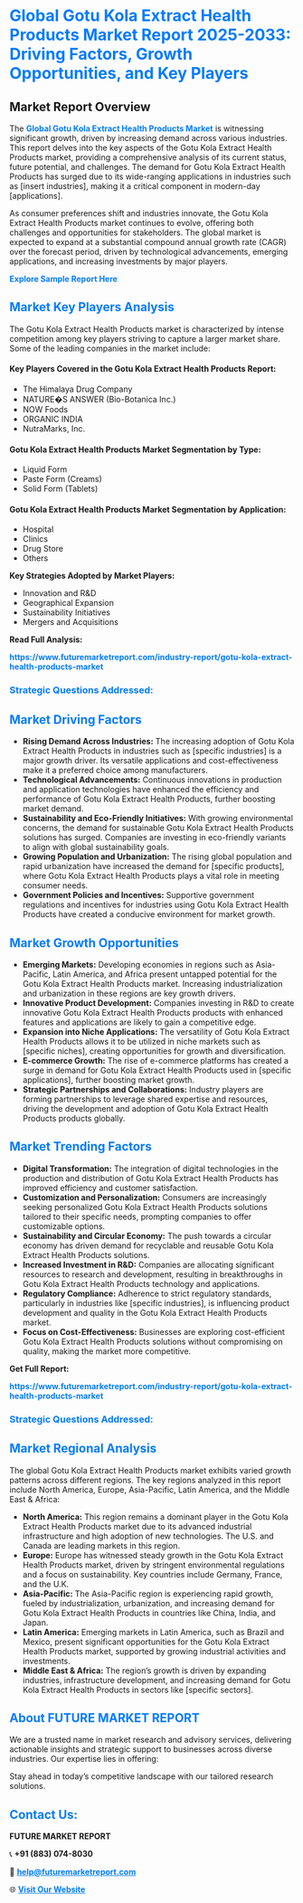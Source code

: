 <h1 style="color: #007BFF;">Global Gotu Kola Extract Health Products Market Report 2025-2033: Driving Factors, Growth Opportunities, and Key Players</h1>

<section id="overview">
<h2>Market Report Overview</h2>
<p>The <a href="https://www.futuremarketreport.com/industry-report/gotu-kola-extract-health-products-market" style="color: #007BFF; text-decoration: none;"><strong>Global Gotu Kola Extract Health Products Market</strong></a> is witnessing significant growth, driven by increasing demand across various industries. This report delves into the key aspects of the Gotu Kola Extract Health Products market, providing a comprehensive analysis of its current status, future potential, and challenges. The demand for Gotu Kola Extract Health Products has surged due to its wide-ranging applications in industries such as [insert industries], making it a critical component in modern-day [applications].</p>
<p>As consumer preferences shift and industries innovate, the Gotu Kola Extract Health Products market continues to evolve, offering both challenges and opportunities for stakeholders. The global market is expected to expand at a substantial compound annual growth rate (CAGR) over the forecast period, driven by technological advancements, emerging applications, and increasing investments by major players.</p>
</section>

<section id="overview">
<p><a href="https://www.futuremarketreport.com/request-sample/reportId=78266" style="color: #007BFF; text-decoration: none;"><strong>Explore Sample Report Here</strong></a></p>
</section>

<section id="key-players">
<h2 style="color: #007BFF;">Market Key Players Analysis</h2>
<p>The Gotu Kola Extract Health Products market is characterized by intense competition among key players striving to capture a larger market share. Some of the leading companies in the market include:</p>
<h4>Key Players Covered in the Gotu Kola Extract Health Products Report:</h4>
<ul><li>The Himalaya Drug Company</li><li>NATURE�S ANSWER (Bio-Botanica Inc.)</li><li>NOW Foods</li><li>ORGANIC INDIA</li><li>NutraMarks, Inc.</li></ul>
<h4>Gotu Kola Extract Health Products Market Segmentation by Type:</h4>
<ul><li>Liquid Form</li><li>Paste Form (Creams)</li><li>Solid Form (Tablets)</li></ul>

<h4>Gotu Kola Extract Health Products Market Segmentation by Application:</h4>
<ul><li>Hospital</li><li>Clinics</li><li>Drug Store</li><li>Others</li></ul>
<p><strong>Key Strategies Adopted by Market Players:</strong></p>
<ul>
<li>Innovation and R&D</li>
<li>Geographical Expansion</li>
<li>Sustainability Initiatives</li>
<li>Mergers and Acquisitions</li>
</ul>
</section>

<section>
<p><strong>Read Full Analysis: </strong></p><a href="https://www.futuremarketreport.com/industry-report/gotu-kola-extract-health-products-market" style="color: #007BFF; text-decoration: none;"><strong>https://www.futuremarketreport.com/industry-report/gotu-kola-extract-health-products-market</strong></a>
<h3 style="color: #007BFF;">Strategic Questions Addressed:</h3>
</section>

<section id="driving-factors">
<h2 style="color: #007BFF;">Market Driving Factors</h2>
<ul>
<li><strong>Rising Demand Across Industries:</strong> The increasing adoption of Gotu Kola Extract Health Products in industries such as [specific industries] is a major growth driver. Its versatile applications and cost-effectiveness make it a preferred choice among manufacturers.</li>
<li><strong>Technological Advancements:</strong> Continuous innovations in production and application technologies have enhanced the efficiency and performance of Gotu Kola Extract Health Products, further boosting market demand.</li>
<li><strong>Sustainability and Eco-Friendly Initiatives:</strong> With growing environmental concerns, the demand for sustainable Gotu Kola Extract Health Products solutions has surged. Companies are investing in eco-friendly variants to align with global sustainability goals.</li>
<li><strong>Growing Population and Urbanization:</strong> The rising global population and rapid urbanization have increased the demand for [specific products], where Gotu Kola Extract Health Products plays a vital role in meeting consumer needs.</li>
<li><strong>Government Policies and Incentives:</strong> Supportive government regulations and incentives for industries using Gotu Kola Extract Health Products have created a conducive environment for market growth.</li>
</ul>
</section>

<section id="growth-opportunities">
<h2 style="color: #007BFF;">Market Growth Opportunities</h2>
<ul>
<li><strong>Emerging Markets:</strong> Developing economies in regions such as Asia-Pacific, Latin America, and Africa present untapped potential for the Gotu Kola Extract Health Products market. Increasing industrialization and urbanization in these regions are key growth drivers.</li>
<li><strong>Innovative Product Development:</strong> Companies investing in R&D to create innovative Gotu Kola Extract Health Products products with enhanced features and applications are likely to gain a competitive edge.</li>
<li><strong>Expansion into Niche Applications:</strong> The versatility of Gotu Kola Extract Health Products allows it to be utilized in niche markets such as [specific niches], creating opportunities for growth and diversification.</li>
<li><strong>E-commerce Growth:</strong> The rise of e-commerce platforms has created a surge in demand for Gotu Kola Extract Health Products used in [specific applications], further boosting market growth.</li>
<li><strong>Strategic Partnerships and Collaborations:</strong> Industry players are forming partnerships to leverage shared expertise and resources, driving the development and adoption of Gotu Kola Extract Health Products products globally.</li>
</ul>
</section>

<section id="trending-factors">
<h2 style="color: #007BFF;">Market Trending Factors</h2>
<ul>
<li><strong>Digital Transformation:</strong> The integration of digital technologies in the production and distribution of Gotu Kola Extract Health Products has improved efficiency and customer satisfaction.</li>
<li><strong>Customization and Personalization:</strong> Consumers are increasingly seeking personalized Gotu Kola Extract Health Products solutions tailored to their specific needs, prompting companies to offer customizable options.</li>
<li><strong>Sustainability and Circular Economy:</strong> The push towards a circular economy has driven demand for recyclable and reusable Gotu Kola Extract Health Products solutions.</li>
<li><strong>Increased Investment in R&D:</strong> Companies are allocating significant resources to research and development, resulting in breakthroughs in Gotu Kola Extract Health Products technology and applications.</li>
<li><strong>Regulatory Compliance:</strong> Adherence to strict regulatory standards, particularly in industries like [specific industries], is influencing product development and quality in the Gotu Kola Extract Health Products market.</li>
<li><strong>Focus on Cost-Effectiveness:</strong> Businesses are exploring cost-efficient Gotu Kola Extract Health Products solutions without compromising on quality, making the market more competitive.</li>
</ul>
</section>

<section>
<p><strong>Get Full Report: </strong></p><a href="https://www.futuremarketreport.com/industry-report/gotu-kola-extract-health-products-market" style="color: #007BFF; text-decoration: none;"><strong>https://www.futuremarketreport.com/industry-report/gotu-kola-extract-health-products-market</strong></a>
<h3 style="color: #007BFF;">Strategic Questions Addressed:</h3>
</section>


<section id="regional-analysis">
<h2 style="color: #007BFF;">Market Regional Analysis</h2>
<p>The global Gotu Kola Extract Health Products market exhibits varied growth patterns across different regions. The key regions analyzed in this report include North America, Europe, Asia-Pacific, Latin America, and the Middle East & Africa:</p>
<ul>
<li><strong>North America:</strong> This region remains a dominant player in the Gotu Kola Extract Health Products market due to its advanced industrial infrastructure and high adoption of new technologies. The U.S. and Canada are leading markets in this region.</li>
<li><strong>Europe:</strong> Europe has witnessed steady growth in the Gotu Kola Extract Health Products market, driven by stringent environmental regulations and a focus on sustainability. Key countries include Germany, France, and the U.K.</li>
<li><strong>Asia-Pacific:</strong> The Asia-Pacific region is experiencing rapid growth, fueled by industrialization, urbanization, and increasing demand for Gotu Kola Extract Health Products in countries like China, India, and Japan.</li>
<li><strong>Latin America:</strong> Emerging markets in Latin America, such as Brazil and Mexico, present significant opportunities for the Gotu Kola Extract Health Products market, supported by growing industrial activities and investments.</li>
<li><strong>Middle East & Africa:</strong> The region’s growth is driven by expanding industries, infrastructure development, and increasing demand for Gotu Kola Extract Health Products in sectors like [specific sectors].</li>
</ul>
</section>

<footer>
<h2 style="color: #007BFF;">About FUTURE MARKET REPORT</h2>
<p>We are a trusted name in market research and advisory services, delivering actionable insights and strategic support to businesses across diverse industries. Our expertise lies in offering:</p>

<p>Stay ahead in today’s competitive landscape with our tailored research solutions.</p>

<h2 style="color: #007BFF;">Contact Us:</h2>
<p><strong>FUTURE MARKET REPORT</strong></p>
<p>📞 <strong>+91 (883) 074-8030</strong></p>
<p>📧 <strong><a href="mailto:help@futuremarketreport.com" style="color: #007BFF;">help@futuremarketreport.com</a></strong></p>
<p>🌐 <strong><a href="https://www.futuremarketreport.com/" style="color: #007BFF;">Visit Our Website</a></strong></p>
</footer>